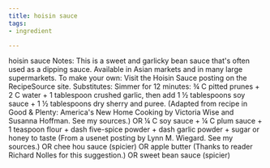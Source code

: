```yaml
---
title: hoisin sauce
tags:
- ingredient

---
```

hoisin sauce Notes: This is a sweet and garlicky bean sauce that's often used as a dipping sauce. Available in Asian markets and in many large supermarkets. To make your own: Visit the Hoisin Sauce posting on the RecipeSource site. Substitutes: Simmer for 12 minutes: ¾ C pitted prunes + 2 C water + 1 tablespoon crushed garlic, then add 1 ½ tablespoons soy sauce + 1 ½ tablespoons dry sherry and puree. (Adapted from recipe in Good & Plenty: America's New Home Cooking by Victoria Wise and Susanna Hoffman. See my sources.) OR ¼ C soy sauce + ¼ C plum sauce + 1 teaspoon flour + dash five-spice powder + dash garlic powder + sugar or honey to taste (From a usenet posting by Lynn M. Wiegard. See my sources.) OR chee hou sauce (spicier) OR apple butter (Thanks to reader Richard Nolles for this suggestion.) OR sweet bean sauce (spicier)
